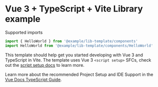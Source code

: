 # Vue 3 + TypeScript + Vite Library example

Supported imports

```js
import { HelloWorld } from '@example/lib-template/components'
import HelloWorld from '@example/lib-template/components/HelloWorld'
```

This template should help get you started developing with Vue 3 and TypeScript in Vite. The template uses Vue 3 `<script setup>` SFCs, check out the [script setup docs](https://v3.vuejs.org/api/sfc-script-setup.html#sfc-script-setup) to learn more.

Learn more about the recommended Project Setup and IDE Support in the [Vue Docs TypeScript Guide](https://vuejs.org/guide/typescript/overview.html#project-setup).
